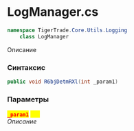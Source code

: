 
# LogManager.cs
```csharp
namespace TigerTrade.Core.Utils.Logging  
    class LogManager
```

Описание

### Синтаксис
```csharp
public void R6bjDetmRXl(int _param1)
```

### Параметры  
<mark style="color:red;">**`_param1`**</mark> <mark style="color:yellow;">`int`</mark>  
 *Описание*  
  

                    
                    